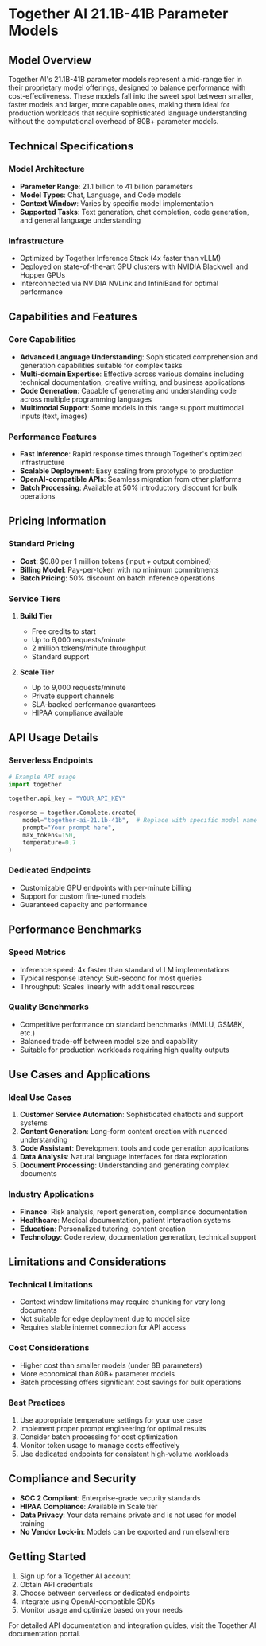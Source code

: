 # Together AI 21.1B-41B Parameter Models

## Model Overview

Together AI's 21.1B-41B parameter models represent a mid-range tier in their proprietary model offerings, designed to balance performance with cost-effectiveness. These models fall into the sweet spot between smaller, faster models and larger, more capable ones, making them ideal for production workloads that require sophisticated language understanding without the computational overhead of 80B+ parameter models.

## Technical Specifications

### Model Architecture
- **Parameter Range**: 21.1 billion to 41 billion parameters
- **Model Types**: Chat, Language, and Code models
- **Context Window**: Varies by specific model implementation
- **Supported Tasks**: Text generation, chat completion, code generation, and general language understanding

### Infrastructure
- Optimized by Together Inference Stack (4x faster than vLLM)
- Deployed on state-of-the-art GPU clusters with NVIDIA Blackwell and Hopper GPUs
- Interconnected via NVIDIA NVLink and InfiniBand for optimal performance

## Capabilities and Features

### Core Capabilities
- **Advanced Language Understanding**: Sophisticated comprehension and generation capabilities suitable for complex tasks
- **Multi-domain Expertise**: Effective across various domains including technical documentation, creative writing, and business applications
- **Code Generation**: Capable of generating and understanding code across multiple programming languages
- **Multimodal Support**: Some models in this range support multimodal inputs (text, images)

### Performance Features
- **Fast Inference**: Rapid response times through Together's optimized infrastructure
- **Scalable Deployment**: Easy scaling from prototype to production
- **OpenAI-compatible APIs**: Seamless migration from other platforms
- **Batch Processing**: Available at 50% introductory discount for bulk operations

## Pricing Information

### Standard Pricing
- **Cost**: $0.80 per 1 million tokens (input + output combined)
- **Billing Model**: Pay-per-token with no minimum commitments
- **Batch Pricing**: 50% discount on batch inference operations

### Service Tiers
1. **Build Tier**
   - Free credits to start
   - Up to 6,000 requests/minute
   - 2 million tokens/minute throughput
   - Standard support

2. **Scale Tier**
   - Up to 9,000 requests/minute
   - Private support channels
   - SLA-backed performance guarantees
   - HIPAA compliance available

## API Usage Details

### Serverless Endpoints
```python
# Example API usage
import together

together.api_key = "YOUR_API_KEY"

response = together.Complete.create(
    model="together-ai-21.1b-41b",  # Replace with specific model name
    prompt="Your prompt here",
    max_tokens=150,
    temperature=0.7
)
```

### Dedicated Endpoints
- Customizable GPU endpoints with per-minute billing
- Support for custom fine-tuned models
- Guaranteed capacity and performance

## Performance Benchmarks

### Speed Metrics
- Inference speed: 4x faster than standard vLLM implementations
- Typical response latency: Sub-second for most queries
- Throughput: Scales linearly with additional resources

### Quality Benchmarks
- Competitive performance on standard benchmarks (MMLU, GSM8K, etc.)
- Balanced trade-off between model size and capability
- Suitable for production workloads requiring high quality outputs

## Use Cases and Applications

### Ideal Use Cases
1. **Customer Service Automation**: Sophisticated chatbots and support systems
2. **Content Generation**: Long-form content creation with nuanced understanding
3. **Code Assistant**: Development tools and code generation applications
4. **Data Analysis**: Natural language interfaces for data exploration
5. **Document Processing**: Understanding and generating complex documents

### Industry Applications
- **Finance**: Risk analysis, report generation, compliance documentation
- **Healthcare**: Medical documentation, patient interaction systems
- **Education**: Personalized tutoring, content creation
- **Technology**: Code review, documentation generation, technical support

## Limitations and Considerations

### Technical Limitations
- Context window limitations may require chunking for very long documents
- Not suitable for edge deployment due to model size
- Requires stable internet connection for API access

### Cost Considerations
- Higher cost than smaller models (under 8B parameters)
- More economical than 80B+ parameter models
- Batch processing offers significant cost savings for bulk operations

### Best Practices
1. Use appropriate temperature settings for your use case
2. Implement proper prompt engineering for optimal results
3. Consider batch processing for cost optimization
4. Monitor token usage to manage costs effectively
5. Use dedicated endpoints for consistent high-volume workloads

## Compliance and Security

- **SOC 2 Compliant**: Enterprise-grade security standards
- **HIPAA Compliance**: Available in Scale tier
- **Data Privacy**: Your data remains private and is not used for model training
- **No Vendor Lock-in**: Models can be exported and run elsewhere

## Getting Started

1. Sign up for a Together AI account
2. Obtain API credentials
3. Choose between serverless or dedicated endpoints
4. Integrate using OpenAI-compatible SDKs
5. Monitor usage and optimize based on your needs

For detailed API documentation and integration guides, visit the Together AI documentation portal.